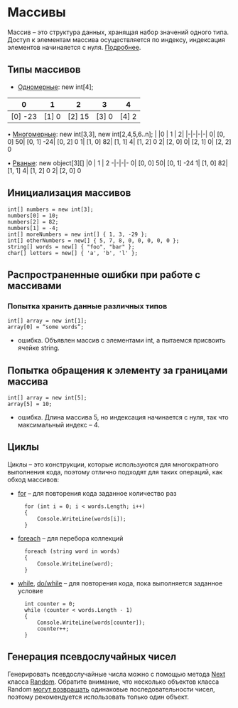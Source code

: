 # Массивы
Массив – это структура данных, хранящая набор значений одного типа. Доступ к элементам
массива осуществляется по индексу, индексация элементов начинаяется с нуля. [Подробнее](https://docs.microsoft.com/en-us/dotnet/csharp/programming-guide/arrays/using-foreach-with-arrays).

## Типы массивов
* [Одномерные](https://docs.microsoft.com/en-us/dotnet/csharp/programming-guide/arrays/single-dimensional-arrays): new int[4];

| 0 | 1 | 2 | 3 | 4 |
| - | - | - | - | - |
| [0] -23 | [1] 0 | [2] 15 | [3] 0 | [4] 2|


• [Многомерные](https://docs.microsoft.com/en-us/dotnet/csharp/programming-guide/arrays/multidimensional-arrays): new int[3,3], new int[2,4,5,6..n];
| |0 | 1 | 2|
|-|-|-|-|
0| [0, 0] 50| [0, 1] -24| [0, 2] 0
1| [1, 0] 82| [1, 1] 4| [1, 2] 0
2| [2, 0] 0| [2, 1] 0| [2, 2] 0



• [Рваные](https://docs.microsoft.com/en-us/dotnet/csharp/programming-guide/arrays/jagged-arrays): new object[3][]
 |0 | 1 | 2
-|-|-|-
0| [0, 0] 50| [0, 1] -24
1| [1, 0] 82| [1, 1] 4| [1, 2] 0
2| [2, 0] 0


## Инициализация массивов
    int[] numbers = new int[3];
    numbers[0] = 10;
    numbers[2] = 82;
    numbers[1] = -4;
    int[] moreNumbers = new int[] { 1, 3, -29 };
    int[] otherNumbers = new[] { 5, 7, 8, 0, 0, 0, 0, 0 };
    string[] words = new[] { "foo", "bar" };
    char[] letters = new[] { 'a', 'b', 'l' };
    
## Распространенные ошибки при работе с массивами
### Попытка хранить данные различных типов
    int[] array = new int[1];
    array[0] = “some words”; 
- ошибка. Объявлен массив с элементами int, а пытаемся
присвоить ячейке string.
## Попытка обращения к элементу за границами массива
    int[] array = new int[5];
    array[5] = 10; 
 - ошибка. Длина массива 5, но индексация начинается с нуля, так что максимальный индекс – 4.

## Циклы
Циклы – это конструкции, которые используются для многократного выполнения кода, поэтому
отлично подходят для таких операций, как обход массивов:

* [for](https://docs.microsoft.com/en-us/dotnet/csharp/language-reference/keywords/for) – для повторения кода заданное количество раз
    
        for (int i = 0; i < words.Length; i++)
        {
            Console.WriteLine(words[i]);
        }

* [foreach](https://docs.microsoft.com/en-us/dotnet/csharp/programming-guide/arrays/using-foreach-with-arrays) – для перебора коллекций

        foreach (string word in words)
        {
            Console.WriteLine(word);
        }

* [while](https://docs.microsoft.com/en-us/dotnet/csharp/language-reference/keywords/while), [do/while](https://docs.microsoft.com/en-us/dotnet/csharp/language-reference/keywords/do) – для повторения кода, пока выполняется заданное условие

        int counter = 0;
        while (counter < words.Length - 1)
        {
            Console.WriteLine(words[counter]);
            counter++;
        }

## Генерация псевдослучайных чисел
Генерировать псевдослучайные числа можно с помощью метода [Next](https://docs.microsoft.com/en-us/dotnet/api/system.random.next?view=netframework-4.8) класса [Random](https://docs.microsoft.com/en-us/dotnet/api/system.random?view=netframework-4.8). Обратите
внимание, что несколько объектов класса Random [могут возвращать](https://docs.microsoft.com/en-us/dotnet/api/system.random?view=netframework-4.8#Multiple) одинаковые
последовательности чисел, поэтому рекомендуется использовать только один объект.


